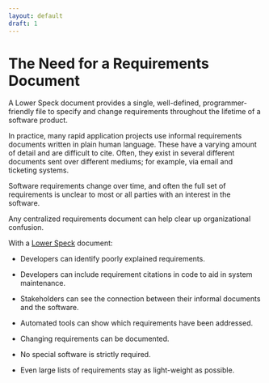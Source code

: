 ```yaml
---
layout: default
draft: 1
---
```


# The Need for a Requirements Document

A Lower Speck document provides a single, well-defined, programmer-friendly file to specify and change requirements throughout the lifetime of a software product.

In practice, many rapid application projects use informal requirements documents written in plain human language. These have a varying amount of detail and are difficult to cite. Often, they exist in several different documents sent over different mediums; for example, via email and ticketing systems.

Software requirements change over time, and often the full set of requirements is unclear to most or all parties with an interest in the software.

Any centralized requirements document can help clear up organizational confusion.

With a <a href="/">Lower Speck</a> document:

- Developers can identify poorly explained requirements.

- Developers can include requirement citations in code to aid in system maintenance.

- Stakeholders can see the connection between their informal documents and the software.

- Automated tools can show which requirements have been addressed.

- Changing requirements can be documented.

- No special software is strictly required.

- Even large lists of requirements stay as light-weight as possible.

